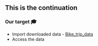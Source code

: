 ## This is the continuation

### Our target 🎓
* Import downloaded data - [Bike_trip_data](https://drive.google.com/file/d/1F7969SsIB5Y2Iu5umJacoLC9xQMQQnnI/view?usp=sharing)
* Access the data
